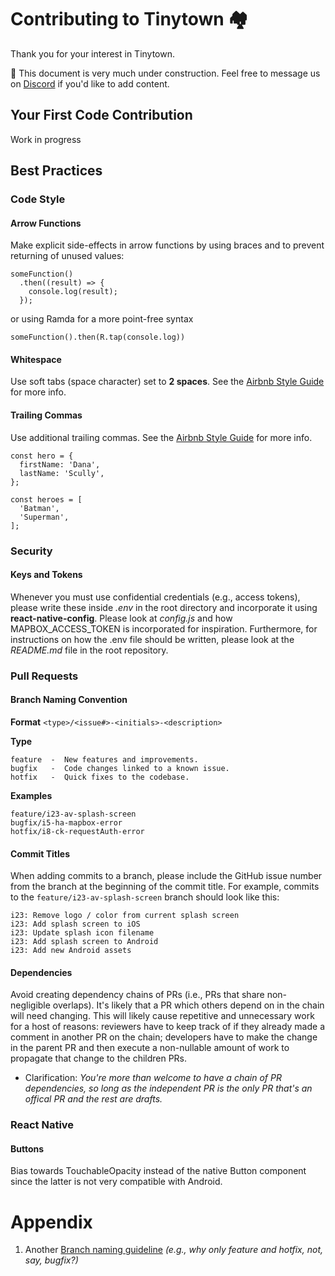 # Contributing to Tinytown 🏘️

Thank you for your interest in Tinytown. 

🚧 This document is very much under construction. Feel free to message us on [Discord](https://ttown.app/discord) if you'd like to add content.


## Your First Code Contribution

Work in progress


## Best Practices

### Code Style
#### Arrow Functions
Make explicit side-effects in arrow functions by using braces and to prevent returning of unused values:
```
someFunction()
  .then((result) => {
    console.log(result);
  });
```
or using Ramda for a more point-free syntax
```
someFunction().then(R.tap(console.log))
```
#### Whitespace 
Use soft tabs (space character) set to **2 spaces**. See the [Airbnb Style Guide](https://github.com/airbnb/javascript#whitespace) for more info.

#### Trailing Commas
Use additional trailing commas. See the [Airbnb Style Guide](https://github.com/airbnb/javascript#commas--dangling) for more info.
```
const hero = {
  firstName: 'Dana',
  lastName: 'Scully',
};

const heroes = [
  'Batman',
  'Superman',
];
```

### Security

#### Keys and Tokens
Whenever you must use confidential credentials (e.g., access tokens), please write these inside _.env_ in the root directory and incorporate it using **react-native-config**. Please look at _config.js_ and how MAPBOX_ACCESS_TOKEN is incorporated for inspiration. Furthermore, for instructions on how the .env file should be written, please look at the _README<span></span>.md_ file in the root repository.

### Pull Requests

#### Branch Naming Convention

**Format**
`<type>/<issue#>-<initials>-<description>`

**Type**
```
feature  -  New features and improvements.
bugfix   -  Code changes linked to a known issue.
hotfix 	 -  Quick fixes to the codebase.
```

**Examples**
```
feature/i23-av-splash-screen
bugfix/i5-ha-mapbox-error
hotfix/i8-ck-requestAuth-error
```

#### Commit Titles
When adding commits to a branch, please include the GitHub issue number from the branch at the beginning of the commit title.  For example, commits to the `feature/i23-av-splash-screen` branch should look like this:
```
i23: Remove logo / color from current splash screen
i23: Add splash screen to iOS
i23: Update splash icon filename
i23: Add splash screen to Android
i23: Add new Android assets
```

#### Dependencies
Avoid creating dependency chains of PRs (i.e., PRs that share non-negligible overlaps). It's likely that a PR which others depend on in the chain will need changing. This will likely cause repetitive and unnecessary work for a host of reasons: reviewers have to keep track of if they already made a comment in another PR on the chain; developers have to make the change in the parent PR and then execute a non-nullable amount of work to propagate that change to the children PRs.
  - Clarification: _You're more than welcome to have a chain of PR dependencies, so long as the independent PR is the only PR that's an offical PR and the rest are drafts._

### React Native
#### Buttons
Bias towards TouchableOpacity instead of the native Button component since the latter is not very compatible with Android.

# Appendix

1. Another [Branch naming guideline](https://nvie.com/posts/a-successful-git-branching-model/) _(e.g., why only feature and hotfix, not, say, bugfix?)_ <a id="appendix_1"></a>